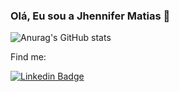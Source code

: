 ### Olá, Eu sou a Jhennifer Matias 👋



  ![Anurag's GitHub stats](https://github-readme-stats.vercel.app/api?username=jhennymatias&show_icons=true&theme=radical)

  

Find me:

[![Linkedin Badge](https://img.shields.io/badge/-LinkedIn-blue?style=flat-square&logo=Linkedin&logoColor=white&link=https://www.linkedin.com/in/jhennifer-m-170818122/)](https://www.linkedin.com/in/jhennifer-m-170818122/)


